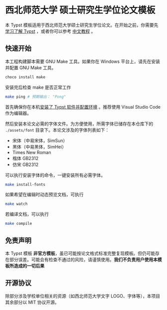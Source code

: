 # 西北师范大学 硕士研究生学位论文模板

本 Typst 模板适用于西北师范大学硕士研究生学位论文。在开始之前，你需要先
[学习了解 Typst](https://typst.app/docs/) ，或者你可以参考
[中文教程](https://typst-doc-cn.github.io/guide/) 。

## 快速开始

本工程构建脚本需要 GNU Make 工具。如果你在 Windows 平台上，请先在安装并配置 GNU Make 工具。

```bash
choco install make
```

安装完后检查 make 是否正常工作

```bash
make ping # 预期输出： "Pong"
```

首先确保你在本机[安装了 Typst 软件并配置环境](https://github.com/typst/typst?tab=readme-ov-file#installation)
。推荐使用 Visual Studio Code 作为编辑器。

然后安装本论文必需的字体文件。为方便使用，所需字体已储存在本仓库下的
`./assets/font` 目录下。本论文涉及的字体列表如下：

- 宋体（中易宋体，SimSun）
- 黑体（中易黑体，SimHei）
- Times New Roman
- 楷体 GB2312
- 仿宋 GB2312

可以执行安装字体的命令，一键安装所有必需字体。

```bash
make install-fonts
```

如果希望在编辑时动态预览文档，可执行 

```bash
make watch
```

若编译文档，可以执行

```bash
make compile
```

## 免责声明

本 Typst 模板
**非官方模板**，虽已可能按论文格式标准完整复现模板。但仍可能存在部分误差。可能会有检查不通过的风险，请谨慎使用。**我们不负责用户使用本模板所造成的一切后果**

## 开源协议

除部分涉及学校单位相关的资源（如西北师范大学文字 LOGO、字体等），本项目其余部分以 MIT 协议开源。
